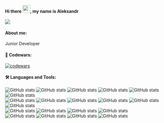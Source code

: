#### Hi there <img src="https://github.com/blackcater/blackcater/raw/main/images/Hi.gif" height="25"/>, my name is Aleksandr
![](https://komarev.com/ghpvc/?username=Tailler1992&style=flat-square)
#### About me: 
Junior Developer

#### :pushpin: Codewars: 
[![codewars](https://www.codewars.com/users/tailler2071/badges/small)](https://www.codewars.com/users/tailler2071)

#### :hammer_and_wrench: Languages and Tools:
![GitHub stats](https://img.shields.io/badge/-HTML5-303133?style=flat-square&logo=html5)
![GitHub stats](https://img.shields.io/badge/-PUG-303133?style=flat-square&logo=pug)
![GitHub stats](https://img.shields.io/badge/-CSS-303133?style=flat-square&logo=css3)
![GitHub stats](https://img.shields.io/badge/-SCSS-303133?style=flat-square&logo=sass)
![GitHub stats](https://img.shields.io/badge/-CSS&#32;Modules-303133?style=flat-square&logo=CSSModules)
![GitHub stats](https://img.shields.io/badge/-БЭМ-303133?style=flat-square&logo=BEM)  
![GitHub stats](https://img.shields.io/badge/-JavaScript-303133?style=flat-square&logo=JavaScript) 
![GitHub stats](https://img.shields.io/badge/-TypeScript-303133?style=flat-square&logo=TypeScript)
![GitHub stats](https://img.shields.io/badge/-React-303133?style=flat-square&logo=React)
![GitHub stats](https://img.shields.io/badge/-React&#32;Router-303133?style=flat-square&logo=ReactRouter)
![GitHub stats](https://img.shields.io/badge/-Redux&#32;Toolkit-303133?style=flat-square&logo=Redux)
![GitHub stats](https://img.shields.io/badge/-Axios-303133?style=flat-square&logo=Axios)  
![GitHub stats](https://img.shields.io/badge/-Webpack-303133?style=flat-square&logo=Webpack) 
![GitHub stats](https://img.shields.io/badge/-Gulp-303133?style=flat-square&logo=Gulp)
![GitHub stats](https://img.shields.io/badge/-Git-303133?style=flat-square&logo=git) 
![GitHub stats](https://img.shields.io/badge/-GitHub-303133?style=flat-square&logo=GitHub)  
![GitHub stats](https://img.shields.io/badge/-WebStorm-303133?style=flat-square&logo=WebStorm) 
![GitHub stats](https://img.shields.io/badge/-Visual&#32;Studio&#32;Code-303133?style=flat-square&logo=VisualStudioCode) 
![GitHub stats](https://img.shields.io/badge/-Figma-303133?style=flat-square&logo=Figma) 
![GitHub stats](https://img.shields.io/badge/-Adobe&#32;Photoshop-303133?style=flat-square&logo=AdobePhotoshop)





